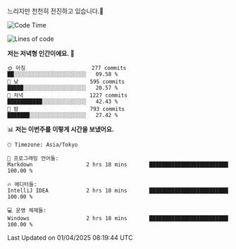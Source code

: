 느리지만 천천히 전진하고 있습니다.🐢

<!--START_SECTION:waka-->
![Code Time](http://img.shields.io/badge/Code%20Time-1%2C548%20hrs%2038%20mins-blue)

![Lines of code](https://img.shields.io/badge/%EC%A0%80%EB%8A%94%20%EC%97%AC%ED%83%9C%EA%B9%8C%EC%A7%80%20-916.3%20thousand%20%EC%A4%84%EC%9D%98%20%EC%BD%94%EB%93%9C%EB%A5%BC%20%EC%9E%91%EC%84%B1%ED%96%88%EC%96%B4%EC%9A%94.-blue)

**저는 저녁형 인간이에요. 🦉** 

```text
🌞 아침                     277 commits         ██░░░░░░░░░░░░░░░░░░░░░░░   09.58 % 
🌆 낮　                     595 commits         █████░░░░░░░░░░░░░░░░░░░░   20.57 % 
🌃 저녁                     1227 commits        ███████████░░░░░░░░░░░░░░   42.43 % 
🌙 밤　                     793 commits         ███████░░░░░░░░░░░░░░░░░░   27.42 % 
```


📊 **저는 이번주를 이렇게 시간을 보냈어요.** 

```text
🕑︎ Timezone: Asia/Tokyo

💬 프로그래밍 언어들: 
Markdown                 2 hrs 18 mins       █████████████████████████   100.00 % 

🔥 에디터들: 
IntelliJ IDEA            2 hrs 18 mins       █████████████████████████   100.00 % 

💻 운영 체제들: 
Windows                  2 hrs 18 mins       █████████████████████████   100.00 % 
```


 Last Updated on 01/04/2025 08:19:44 UTC
<!--END_SECTION:waka-->
